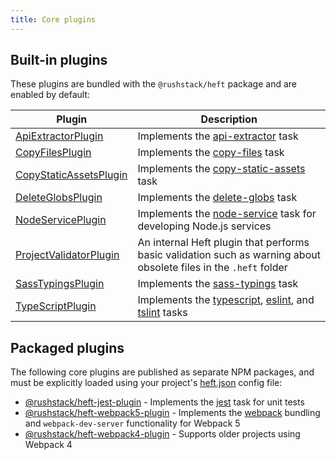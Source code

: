```yaml
---
title: Core plugins
---
```


## Built-in plugins

These plugins are bundled with the `@rushstack/heft` package and are enabled by default:

| Plugin  | Description |
| ------------- | ------------- |
| [ApiExtractorPlugin](https://github.com/microsoft/rushstack/blob/master/apps/heft/src/plugins/ApiExtractorPlugin/ApiExtractorPlugin.ts) | Implements the [api-extractor](../heft_tasks/api-extractor.md) task |
| [CopyFilesPlugin](https://github.com/microsoft/rushstack/blob/master/apps/heft/src/plugins/CopyFilesPlugin.ts) | Implements the [copy-files](../heft_tasks/copy-files.md) task |
| [CopyStaticAssetsPlugin](https://github.com/microsoft/rushstack/blob/master/apps/heft/src/plugins/CopyStaticAssetsPlugin.ts) | Implements the [copy-static-assets](../heft_tasks/copy-static-assets.md) task |
| [DeleteGlobsPlugin](https://github.com/microsoft/rushstack/blob/master/apps/heft/src/plugins/DeleteGlobsPlugin.ts) | Implements the [delete-globs](../heft_tasks/delete-globs.md) task |
| [NodeServicePlugin](https://github.com/microsoft/rushstack/blob/master/apps/heft/src/plugins/NodeServicePlugin.ts) | Implements the [node-service](../heft_tasks/node-service.md) task for developing Node.js services |
| [ProjectValidatorPlugin](https://github.com/microsoft/rushstack/blob/master/apps/heft/src/plugins/ProjectValidatorPlugin.ts) | An internal Heft plugin that performs basic validation such as warning about obsolete files in the `.heft` folder |
| [SassTypingsPlugin](https://github.com/microsoft/rushstack/blob/master/heft-plugins/heft-sass-plugin/src/SassTypingsPlugin.ts) | Implements the [sass-typings](../heft_tasks/sass-typings.md) task |
| [TypeScriptPlugin](https://github.com/microsoft/rushstack/blob/master/apps/heft/src/plugins/TypeScriptPlugin/TypeScriptPlugin.ts) | Implements the [typescript](../heft_tasks/typescript.md), [eslint](../heft_tasks/eslint.md), and [tslint](../heft_tasks/tslint.md) tasks |

## Packaged plugins

The following core plugins are published as separate NPM packages, and must be explicitly loaded using your
project's [heft.json](../heft_configs/heft_json.md) config file:

- [@rushstack/heft-jest-plugin](https://github.com/microsoft/rushstack/tree/master/heft-plugins/heft-jest-plugin) - Implements the [jest](../heft_tasks/jest.md) task for unit tests
- [@rushstack/heft-webpack5-plugin](https://github.com/microsoft/rushstack/tree/master/heft-plugins/heft-webpack5-plugin) - Implements the [webpack](../heft_tasks/webpack.md) bundling and `webpack-dev-server` functionality for Webpack 5
- [@rushstack/heft-webpack4-plugin](https://github.com/microsoft/rushstack/tree/master/heft-plugins/heft-webpack4-plugin) - Supports older projects using Webpack 4
